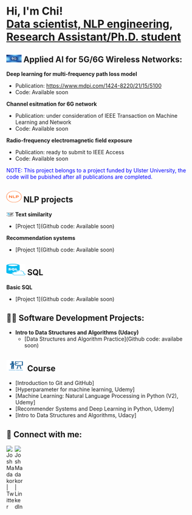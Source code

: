 <h1>Hi, I'm Chi! <br/><a href="https://github.com/joshmadakor1](https://github.com/ChiNguyen27">Data scientist, NLP engineering</a>, <a href="https://www.linkedin.com/in/chi-nguyen-a612421b2/">Research Assistant/Ph.D. student</a>

<!-- <h2> <a href="https://drive.google.com/drive/folders/1hi9_LUz-YUmWjLEgVG_zBK8Y5bgFYX7T">My CV Link</a> || <a href="Chi_CV_2023_Job.pdf">My CV pdf</a>.</p> </h2> -->
 
 <!--  <a href="https://medium.com/@chiyenng2788">Medium member</a></h1> -->

 <!----------------------------------------------APPIED AI FOR WIRELESS NETWORKS PROJECTS ------------------------------------------------------>
  <h2>  <img src="6G_icon_v2.jpg"  width="40" 
     height="20" />  Applied AI for  5G/6G Wireless Networks:</h2>
  
  <b>Deep learning for multi-frequency path loss model</b>
  - Publication: https://www.mdpi.com/1424-8220/21/15/5100
  - Code: Available soon 
  
  <b>Channel esitmation for 6G network </b>
   - Publication: under consideration of IEEE Transaction on Machine Learning and Network
  - Code: Available soon 
 
  <b>Radio-frequency electromagnetic field exposure </b>
   - Publication: ready to submit to IEEE Access
  - Code: Available soon 
 
 
<p style="color:blue;"> NOTE: This project belongs to a project funded by Ulster University, the code will be pubished after all publications are completed. </p>

  <!---------------------------------------------NLP PROJECTS--------------------------------------------------------------------------------->
 <h2> <img src="NLP_icon.png"  width="40" 
     height="30" />  NLP projects </h2>
 
 <b> <img src="text_similarity_icons.png"  width="20" 
     height="10" /> Text similarity </b>
  - [Project 1](Github code: Available soon)
  
  <b>Recommendation systems </b>
   - [Project 1](Github code: Available soon)
 <!---------------------------------------------SQL PROJECTS--------------------------------------------------------------------------------->
 <h2> <img src="SQL_icon.png"  width="50" height="30" />  SQL </h2>
 
<b>Basic SQL </b>
   - [Project 1](Github code: Available soon)

 <!---------------------------------------------SOFTWARE DEVELOPMEMTS--------------------------------------------------------------------------------->
<h2>👨‍💻 Software Development Projects:</h2>
 
- <b>Intro to Data Structures and Algorithms (Udacy) </b>
  - [Data Structures and Algorithm Practice](Github code: availabe soon)
 
 <!---------------------------------------------ONLINE  COURSES --------------------------------------------------------------------------------->
<h2> <img src="online_course_icon.png"  width="50" 
     height="30" /> Course </h2>

- [Introduction to Git and GitHub]
- [Hyperparameter for machine learning, Udemy]
- [Machine Learning: Natural Language Processing in Python (V2), Udemy]
- [Recommender Systems and Deep Learning in Python, Udemy]
- [Intro to Data Structures and Algorithms, Udacy] 

<h2> 🤳 Connect with me:</h2>

<!--[<img align="left" alt="JoshMadakor | YouTube" width="22px" src="https://cdn.jsdelivr.net/npm/simple-icons@v3/icons/youtube.svg" />][youtube]-->
[<img align="left" alt="JoshMadakor | Twitter" width="22px" src="https://cdn.jsdelivr.net/npm/simple-icons@v3/icons/twitter.svg" />][twitter]
[<img align="left" alt="JoshMadakor | LinkedIn" width="22px" src="https://cdn.jsdelivr.net/npm/simple-icons@v3/icons/linkedin.svg" />][linkedin]
<!--[<img align="left" alt="JoshMadakor | Instagram" width="22px" src="https://cdn.jsdelivr.net/npm/simple-icons@v3/icons/instagram.svg" />][instagram]-->

[twitter]: https://twitter.com/NguyenYenChi3
<!--[youtube]: https://www.youtube.com/c/joshmadakor -->
<!-- instagram]: https://www.instagram.com/joshmadakor/  -->
[linkedin]: https://www.linkedin.com/in/chi-nguyen-a612421b2/

<!--
**joshmadakor1/joshmadakor1** is a ✨ _special_ ✨ repository because its `README.md` (this file) appears on your GitHub profile.

Here are some ideas to get you started:

- 🔭 I’m currently working on ...
- 🌱 I’m currently learning ...
- 👯 I’m looking to collaborate on ...
- 🤔 I’m looking for help with ...
- 💬 Ask me about ...
- 📫 How to reach me: ...
- 😄 Pronouns: ...
- ⚡ Fun fact: ...
-->
